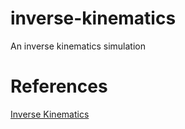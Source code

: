 # inverse-kinematics
An inverse kinematics simulation
# References
[Inverse Kinematics](https://en.wikipedia.org/wiki/Inverse_kinematics)
